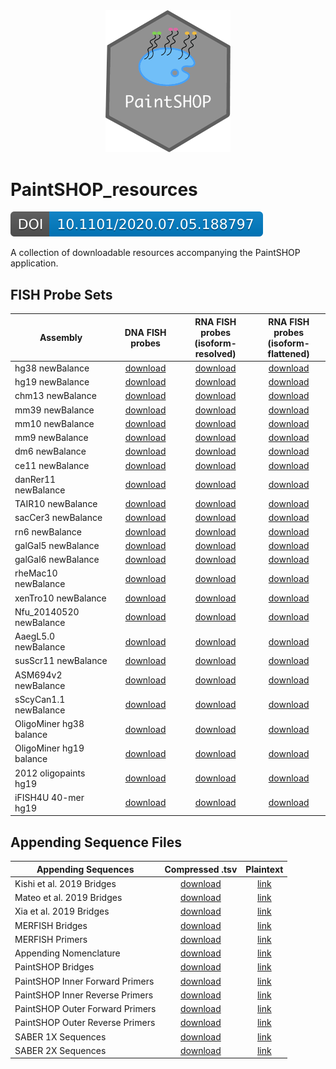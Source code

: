 <div align="center">
    <a href="#readme"><img src="PaintSHOP-logo.png" width="200"></a>
</div>

# PaintSHOP_resources

[![DOI](./docs/img/preprint.svg)](https://doi.org/10.1101/2020.07.05.188797)   

A collection of downloadable resources accompanying the PaintSHOP application.

## FISH Probe Sets

<div align="center">
    <table>
        <thead>
            <tr>
                <th align="center">Assembly</th>
                <th align="center">DNA FISH probes</th>
                <th align="center">RNA FISH probes<br>(isoform-resolved)</th>
                <th align="center">RNA FISH probes<br>(isoform-flattened)</th>
            </tr>
        </thead>
        <tbody>
            <tr>
                <td align="left">hg38 newBalance</td>
                <td align="center"><a href="https://paintshop-bucket.s3.amazonaws.com/v1.2/resources/all/hg38_all_newBalance.zip">download</a></td>
                <td align="center"><a href="https://paintshop-bucket.s3.amazonaws.com/v1.2/resources/refseq/hg38_refseq_newBalance.zip">download</a></td>
                <td align="center"><a href="https://paintshop-bucket.s3.amazonaws.com/v1.2/resources/iso/hg38_iso_newBalance.zip">download</a></td>
            </tr>
            <tr>
                <td align="left">hg19 newBalance</td>
                <td align="center"><a href="https://paintshop-bucket.s3.amazonaws.com/v1.2/resources/all/hg19_all_newBalance.zip">download</a></td>
                <td align="center"><a href="https://paintshop-bucket.s3.amazonaws.com/v1.2/resources/refseq/hg19_refseq_newBalance.zip">download</a></td>
                <td align="center"><a href="https://paintshop-bucket.s3.amazonaws.com/v1.2/resources/iso/hg19_iso_newBalance.zip">download</a></td>
            </tr>
            <tr>
                <td align="left">chm13 newBalance</td>
                <td align="center"><a href="https://paintshop-bucket.s3.amazonaws.com/v1.2/resources/all/chm13_all_newBalance.zip">download</a></td>
                <td align="center"><a href="https://paintshop-bucket.s3.amazonaws.com/v1.2/resources/refseq/chm13_refseq_newBalance.zip">download</a></td>
                <td align="center"><a href="https://paintshop-bucket.s3.amazonaws.com/v1.2/resources/iso/chm13_iso_newBalance.zip">download</a></td>
            </tr>
            <tr>
                <td align="left">mm39 newBalance</td>
                <td align="center"><a href="https://paintshop-bucket.s3.amazonaws.com/v1.2/resources/all/mm39_all_newBalance.zip">download</a></td>
                <td align="center"><a href="https://paintshop-bucket.s3.amazonaws.com/v1.2/resources/refseq/mm39_refseq_newBalance.zip">download</a></td>
                <td align="center"><a href="https://paintshop-bucket.s3.amazonaws.com/v1.2/resources/iso/mm39_iso_newBalance.zip">download</a></td>
            </tr>
            <tr>
                <td align="left">mm10 newBalance</td>
                <td align="center"><a href="https://paintshop-bucket.s3.amazonaws.com/v1.2/resources/all/mm10_all_newBalance.zip">download</a></td>
                <td align="center"><a href="https://paintshop-bucket.s3.amazonaws.com/v1.2/resources/refseq/mm10_refseq_newBalance.zip">download</a></td>
                <td align="center"><a href="https://paintshop-bucket.s3.amazonaws.com/v1.2/resources/iso/mm10_iso_newBalance.zip">download</a></td>
            </tr>
            <tr>
                <td align="left">mm9 newBalance</td>
                <td align="center"><a href="https://paintshop-bucket.s3.amazonaws.com/v1.2/resources/all/mm9_all_newBalance.zip">download</a></td>
                <td align="center"><a href="https://paintshop-bucket.s3.amazonaws.com/v1.2/resources/refseq/mm9_refseq_newBalance.zip">download</a></td>
                <td align="center"><a href="https://paintshop-bucket.s3.amazonaws.com/v1.2/resources/iso/mm9_iso_newBalance.zip">download</a></td>
            </tr>
            <tr>
                <td align="left">dm6 newBalance</td>
                <td align="center"><a href="https://paintshop-bucket.s3.amazonaws.com/v1.2/resources/all/dm6_all_newBalance.zip">download</a></td>
                <td align="center"><a href="https://paintshop-bucket.s3.amazonaws.com/v1.2/resources/refseq/dm6_refseq_newBalance.zip">download</a></td>
                <td align="center"><a href="https://paintshop-bucket.s3.amazonaws.com/v1.2/resources/iso/dm6_iso_newBalance.zip">download</a></td>
            </tr>
            <tr>
                <td align="left">ce11 newBalance</td>
                <td align="center"><a href="https://paintshop-bucket.s3.amazonaws.com/v1.2/resources/all/ce11_all_newBalance.zip">download</a></td>
                <td align="center"><a href="https://paintshop-bucket.s3.amazonaws.com/v1.2/resources/refseq/ce11_refseq_newBalance.zip">download</a></td>
                <td align="center"><a href="https://paintshop-bucket.s3.amazonaws.com/v1.2/resources/iso/ce11_iso_newBalance.zip">download</a></td>
            </tr>
            <tr>
                <td align="left">danRer11 newBalance</td>
                <td align="center"><a href="https://paintshop-bucket.s3.amazonaws.com/v1.2/resources/all/danRer11_all_newBalance.zip">download</a></td>
                <td align="center"><a href="https://paintshop-bucket.s3.amazonaws.com/v1.2/resources/refseq/danRer11_refseq_newBalance.zip">download</a></td>
                <td align="center"><a href="https://paintshop-bucket.s3.amazonaws.com/v1.2/resources/iso/danRer11_iso_newBalance.zip">download</a></td>
            </tr>
            <tr>
                <td align="left">TAIR10 newBalance</td>
                <td align="center"><a href="https://paintshop-bucket.s3.amazonaws.com/v1.2/resources/all/TAIR10_all_newBalance.zip">download</a></td>
                <td align="center"><a href="https://paintshop-bucket.s3.amazonaws.com/v1.2/resources/refseq/TAIR10_refseq_newBalance.zip">download</a></td>
                <td align="center"><a href="https://paintshop-bucket.s3.amazonaws.com/v1.2/resources/iso/TAIR10_iso_newBalance.zip">download</a></td>
            </tr>
            <tr>
                <td align="left">sacCer3 newBalance</td>
                <td align="center"><a href="https://paintshop-bucket.s3.amazonaws.com/v1.2/resources/all/sacCer3_all_newBalance.zip">download</a></td>
                <td align="center"><a href="https://paintshop-bucket.s3.amazonaws.com/v1.2/resources/refseq/sacCer3_refseq_newBalance.zip">download</a></td>
                <td align="center"><a href="https://paintshop-bucket.s3.amazonaws.com/v1.2/resources/iso/sacCer3_iso_newBalance.zip">download</a></td>
            </tr>
            <tr>
                <td align="left">rn6 newBalance</td>
                <td align="center"><a href="https://paintshop-bucket.s3.amazonaws.com/v1.2/resources/all/rn6_all_newBalance.zip">download</a></td>
                <td align="center"><a href="https://paintshop-bucket.s3.amazonaws.com/v1.2/resources/refseq/rn6_refseq_newBalance.zip">download</a></td>
                <td align="center"><a href="https://paintshop-bucket.s3.amazonaws.com/v1.2/resources/iso/rn6_iso_newBalance.zip">download</a></td>
            </tr>
            <tr>
                <td align="left">galGal5 newBalance</td>
                <td align="center"><a href="https://paintshop-bucket.s3.amazonaws.com/v1.2/resources/all/galGal5_all_newBalance.zip">download</a></td>
                <td align="center"><a href="https://paintshop-bucket.s3.amazonaws.com/v1.2/resources/refseq/galGal5_refseq_newBalance.zip">download</a></td>
                <td align="center"><a href="https://paintshop-bucket.s3.amazonaws.com/v1.2/resources/iso/galGal5_iso_newBalance.zip">download</a></td>
            </tr>
            <tr>
                <td align="left">galGal6 newBalance</td>
                <td align="center"><a href="https://paintshop-bucket.s3.amazonaws.com/v1.2/resources/all/galGal6_all_newBalance.zip">download</a></td>
                <td align="center"><a href="https://paintshop-bucket.s3.amazonaws.com/v1.2/resources/refseq/galGal6_refseq_newBalance.zip">download</a></td>
                <td align="center"><a href="https://paintshop-bucket.s3.amazonaws.com/v1.2/resources/iso/galGal6_iso_newBalance.zip">download</a></td>
            </tr>
            <tr>
                <td align="left">rheMac10 newBalance</td>
                <td align="center"><a href="https://paintshop-bucket.s3.amazonaws.com/v1.2/resources/all/rheMac10_all_newBalance.zip">download</a></td>
                <td align="center"><a href="https://paintshop-bucket.s3.amazonaws.com/v1.2/resources/refseq/rheMac10_refseq_newBalance.zip">download</a></td>
                <td align="center"><a href="https://paintshop-bucket.s3.amazonaws.com/v1.2/resources/iso/rheMac10_iso_newBalance.zip">download</a></td>
            </tr>
            <tr>
                <td align="left">xenTro10 newBalance</td>
                <td align="center"><a href="https://paintshop-bucket.s3.amazonaws.com/v1.2/resources/all/xenTro10_all_newBalance.zip">download</a></td>
                <td align="center"><a href="https://paintshop-bucket.s3.amazonaws.com/v1.2/resources/refseq/xenTro10_refseq_newBalance.zip">download</a></td>
                <td align="center"><a href="https://paintshop-bucket.s3.amazonaws.com/v1.2/resources/iso/xenTro10_iso_newBalance.zip">download</a></td>
            </tr>
            <tr>
                <td align="left">Nfu_20140520 newBalance</td>
                <td align="center"><a href="https://paintshop-bucket.s3.amazonaws.com/v1.2/resources/all/Nfu_20140520_all_newBalance.zip">download</a></td>
                <td align="center"><a href="https://paintshop-bucket.s3.amazonaws.com/v1.2/resources/refseq/Nfu_20140520_refseq_newBalance.zip">download</a></td>
                <td align="center"><a href="https://paintshop-bucket.s3.amazonaws.com/v1.2/resources/iso/Nfu_20140520_iso_newBalance.zip">download</a></td>
            </tr>
            <tr>
                <td align="left">AaegL5.0 newBalance</td>
                <td align="center"><a href="https://paintshop-bucket.s3.amazonaws.com/v1.2/resources/all/AaegL5.0_all_newBalance.zip">download</a></td>
                <td align="center"><a href="https://paintshop-bucket.s3.amazonaws.com/v1.2/resources/refseq/AaegL5.0_refseq_newBalance.zip">download</a></td>
                <td align="center"><a href="https://paintshop-bucket.s3.amazonaws.com/v1.2/resources/iso/AaegL5.0_iso_newBalance.zip">download</a></td>
            </tr>
            <tr>
                <td align="left">susScr11 newBalance</td>
                <td align="center"><a href="https://paintshop-bucket.s3.amazonaws.com/v1.2/resources/all/susScr11_all_newBalance.zip">download</a></td>
                <td align="center"><a href="https://paintshop-bucket.s3.amazonaws.com/v1.2/resources/refseq/susScr11_refseq_newBalance.zip">download</a></td>
                <td align="center"><a href="https://paintshop-bucket.s3.amazonaws.com/v1.2/resources/iso/susScr11_iso_newBalance.zip">download</a></td>
            </tr>
            <tr>
                <td align="left">ASM694v2 newBalance</td>
                <td align="center"><a href="https://paintshop-bucket.s3.amazonaws.com/v1.2/resources/all/ASM694v2_all_newBalance.zip">download</a></td>
                <td align="center"><a href="https://paintshop-bucket.s3.amazonaws.com/v1.2/resources/refseq/ASM694v2_refseq_newBalance.zip">download</a></td>
                <td align="center"><a href="https://paintshop-bucket.s3.amazonaws.com/v1.2/resources/iso/ASM694v2_iso_newBalance.zip">download</a></td>
            </tr>
            <tr>
                <td align="left">sScyCan1.1 newBalance</td>
                <td align="center"><a href="https://paintshop-bucket.s3.amazonaws.com/v1.2/resources/all/sScyCan1.1_all_newBalance.zip">download</a></td>
                <td align="center"><a href="https://paintshop-bucket.s3.amazonaws.com/v1.2/resources/refseq/sScyCan1.1_refseq_newBalance.zip">download</a></td>
                <td align="center"><a href="https://paintshop-bucket.s3.amazonaws.com/v1.2/resources/iso/sScyCan1.1_iso_newBalance.zip">download</a></td>
            </tr>
            <tr>
                <td align="left">OligoMiner hg38 balance</td>
                <td align="center"><a href="https://paintshop-bucket.s3.amazonaws.com/v1.2/resources/all/hg38b_all_newBalance.zip">download</a></td>
                <td align="center"><a href="https://paintshop-bucket.s3.amazonaws.com/v1.2/resources/refseq/hg38b_refseq_newBalance.zip">download</a></td>
                <td align="center"><a href="https://paintshop-bucket.s3.amazonaws.com/v1.2/resources/iso/hg38b_iso_newBalance.zip">download</a></td>
            </tr>
            <tr>
                <td align="left">OligoMiner hg19 balance</td>
                <td align="center"><a href="https://paintshop-bucket.s3.amazonaws.com/v1.2/resources/all/hg19b_all_newBalance.zip">download</a></td>
                <td align="center"><a href="https://paintshop-bucket.s3.amazonaws.com/v1.2/resources/refseq/hg19b_refseq_newBalance.zip">download</a></td>
                <td align="center"><a href="https://paintshop-bucket.s3.amazonaws.com/v1.2/resources/iso/hg19b_iso_newBalance.zip">download</a></td>
            </tr>
            <tr>
                <td align="left">2012 oligopaints hg19</td>
                <td align="center"><a href="https://paintshop-bucket.s3.amazonaws.com/v1.2/resources/all/hg19_2012_all_newBalance.zip">download</a></td>
                <td align="center"><a href="https://paintshop-bucket.s3.amazonaws.com/v1.2/resources/refseq/hg19_2012_refseq_newBalance.zip">download</a></td>
                <td align="center"><a href="https://paintshop-bucket.s3.amazonaws.com/v1.2/resources/iso/hg19_2012_iso_newBalance.zip">download</a></td>
            </tr>
            <tr>
                <td align="left">iFISH4U 40-mer hg19</td>
                <td align="center"><a href="https://paintshop-bucket.s3.amazonaws.com/v1.2/resources/all/iFISH4U_all_newBalance.zip">download</a></td>
                <td align="center"><a href="https://paintshop-bucket.s3.amazonaws.com/v1.2/resources/refseq/iFISH4U_refseq_newBalance.zip">download</a></td>
                <td align="center"><a href="https://paintshop-bucket.s3.amazonaws.com/v1.2/resources/iso/iFISH4U_iso_newBalance.zip">download</a></td>
            </tr>
        </tbody>
    </table>
</div>

## Appending Sequence Files

<div align="center">
    <table>
        <thead>
            <tr>
                <th align="center">Appending Sequences</th>
                <th align="center">Compressed .tsv</th>
                <th align="center">Plaintext</th>
            </tr>
        </thead>
        <tbody>
            <tr>
                <td align="left">Kishi et al. 2019 Bridges</td>
                <td align="center"><a href="https://paintshop-bucket.s3.amazonaws.com/v1.2/resources/appending/Kishi2019_bridges.zip">download</a></td>
                <td align="center"><a href="https://paintshop-bucket.s3.amazonaws.com/v1.2/resources/appending_plaintext/Kishi2019_bridges.txt">link</a></td>
            </tr>
            <tr>
                <td align="left">Mateo et al. 2019 Bridges</td>
                <td align="center"><a href="https://paintshop-bucket.s3.amazonaws.com/v1.2/resources/appending/Mateo2019_bridges.zip">download</a></td>
                <td align="center"><a href="https://paintshop-bucket.s3.amazonaws.com/v1.2/resources/appending_plaintext/Mateo2019_bridges.txt">link</a></td>
            </tr>
            <tr>
                <td align="left">Xia et al. 2019 Bridges</td>
                <td align="center"><a href="https://paintshop-bucket.s3.amazonaws.com/v1.2/resources/appending/Xia2019_bridges.zip">download</a></td>
                <td align="center"><a href="https://paintshop-bucket.s3.amazonaws.com/v1.2/resources/appending_plaintext/Xia2019_bridges.txt">link</a></td>
            </tr>
            <tr>
                <td align="left">MERFISH Bridges</td>
                <td align="center"><a href="https://paintshop-bucket.s3.amazonaws.com/v1.2/resources/appending/merfish_bridges.zip">download</a></td>
                <td align="center"><a href="https://paintshop-bucket.s3.amazonaws.com/v1.2/resources/appending_plaintext/merfish_bridges.txt">link</a></td>
            </tr>
            <tr>
                <td align="left">MERFISH Primers</td>
                <td align="center"><a href="https://paintshop-bucket.s3.amazonaws.com/v1.2/resources/appending/merfish_primers.zip">download</a></td>
                <td align="center"><a href="https://paintshop-bucket.s3.amazonaws.com/v1.2/resources/appending_plaintext/merfish_primers.txt">link</a></td>
            </tr>
            <tr>
                <td align="left">Appending Nomenclature</td>
                <td align="center"><a href="https://paintshop-bucket.s3.amazonaws.com/v1.2/resources/appending/nomenclature.zip">download</a></td>
                <td align="center"><a href="https://paintshop-bucket.s3.amazonaws.com/v1.2/resources/appending_plaintext/nomenclature.txt">link</a></td>
            </tr>
            <tr>
                <td align="left">PaintSHOP Bridges</td>
                <td align="center"><a href="https://paintshop-bucket.s3.amazonaws.com/v1.2/resources/appending/ps_bridges.zip">download</a></td>
                <td align="center"><a href="https://paintshop-bucket.s3.amazonaws.com/v1.2/resources/appending_plaintext/ps_bridges.txt">link</a></td>
            </tr>
            <tr>
                <td align="left">PaintSHOP Inner Forward Primers</td>
                <td align="center"><a href="https://paintshop-bucket.s3.amazonaws.com/v1.2/resources/appending/ps_if.zip">download</a></td>
                <td align="center"><a href="https://paintshop-bucket.s3.amazonaws.com/v1.2/resources/appending_plaintext/ps_if.txt">link</a></td>
            </tr>
            <tr>
                <td align="left">PaintSHOP Inner Reverse Primers</td>
                <td align="center"><a href="https://paintshop-bucket.s3.amazonaws.com/v1.2/resources/appending/ps_ir.zip">download</a></td>
                <td align="center"><a href="https://paintshop-bucket.s3.amazonaws.com/v1.2/resources/appending_plaintext/ps_ir.txt">link</a></td>
            </tr>
            <tr>
                <td align="left">PaintSHOP Outer Forward Primers</td>
                <td align="center"><a href="https://paintshop-bucket.s3.amazonaws.com/v1.2/resources/appending/ps_of.zip">download</a></td>
                <td align="center"><a href="https://paintshop-bucket.s3.amazonaws.com/v1.2/resources/appending_plaintext/ps_of.txt">link</a></td>
            </tr>
            <tr>
                <td align="left">PaintSHOP Outer Reverse Primers</td>
                <td align="center"><a href="https://paintshop-bucket.s3.amazonaws.com/v1.2/resources/appending/ps_or.zip">download</a></td>
                <td align="center"><a href="https://paintshop-bucket.s3.amazonaws.com/v1.2/resources/appending_plaintext/ps_or.txt">link</a></td>
            </tr>
            <tr>
                <td align="left">SABER 1X Sequences</td>
                <td align="center"><a href="https://paintshop-bucket.s3.amazonaws.com/v1.2/resources/appending/saber_1x.zip">download</a></td>
                <td align="center"><a href="https://paintshop-bucket.s3.amazonaws.com/v1.2/resources/appending_plaintext/saber_1x.txt">link</a></td>
            </tr>
            <tr>
                <td align="left">SABER 2X Sequences</td>
                <td align="center"><a href="https://paintshop-bucket.s3.amazonaws.com/v1.2/resources/appending/saber_2x.zip">download</a></td>
                <td align="center"><a href="https://paintshop-bucket.s3.amazonaws.com/v1.2/resources/appending_plaintext/saber_2x.txt">link</a></td>
            </tr>
        </tbody>
    </table>
</div>
